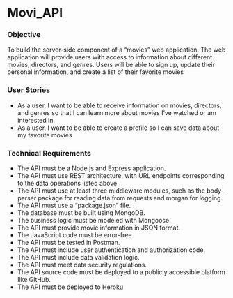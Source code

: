 # Movi_API

### Objective
To build the server-side component of a “movies” web application. The web
application will provide users with access to information about different
movies, directors, and genres. Users will be able to sign up, update their
personal information, and create a list of their favorite movies

### User Stories
+ As a user, I want to be able to receive information on movies, directors, and genres so that I
can learn more about movies I’ve watched or am interested in.
+ As a user, I want to be able to create a profile so I can save data about my favorite movies

### Technical Requirements
+ The API must be a Node.js and Express application.
+ The API must use REST architecture, with URL endpoints corresponding to the data
operations listed above
+ The API must use at least three middleware modules, such as the body-parser package for
reading data from requests and morgan for logging.
+ The API must use a “package.json” file.
+ The database must be built using MongoDB.
+ The business logic must be modeled with Mongoose.
+ The API must provide movie information in JSON format.
+ The JavaScript code must be error-free.
+ The API must be tested in Postman.
+ The API must include user authentication and authorization code.
+ The API must include data validation logic.
+ The API must meet data security regulations.
+ The API source code must be deployed to a publicly accessible platform like GitHub.
+ The API must be deployed to Heroku

